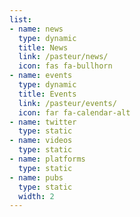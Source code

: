 ```yaml
---
list:
- name: news
  type: dynamic
  title: News
  link: /pasteur/news/
  icon: fas fa-bullhorn
- name: events
  type: dynamic
  title: Events
  link: /pasteur/events/
  icon: far fa-calendar-alt
- name: twitter
  type: static
- name: videos
  type: static
- name: platforms
  type: static
- name: pubs
  type: static
  width: 2
---
```

